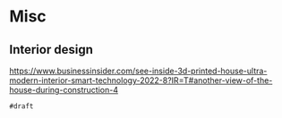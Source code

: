 # Misc

## Interior design

https://www.businessinsider.com/see-inside-3d-printed-house-ultra-modern-interior-smart-technology-2022-8?IR=T#another-view-of-the-house-during-construction-4

`#draft`
